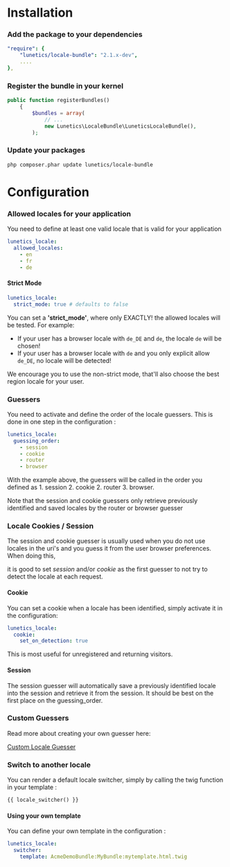 # Installation

### Add the package to your dependencies

``` yaml
"require": {
    "lunetics/locale-bundle": "2.1.x-dev",
    ....
},
```

### Register the bundle in your kernel

``` php
public function registerBundles()
    {
        $bundles = array(
            // ...
            new Lunetics\LocaleBundle\LuneticsLocaleBundle(),
        );
```

### Update your packages

```
php composer.phar update lunetics/locale-bundle
```

# Configuration

### Allowed locales for your application

You need to define at least one valid locale that is valid for your application

``` yaml
lunetics_locale:
  allowed_locales:
    - en
    - fr
    - de
```

#### Strict Mode

``` yaml
lunetics_locale:
  strict_mode: true # defaults to false
```
You can set a **'strict_mode'**, where only EXACTLY! the allowed locales will be tested. For example:
* If your user has a browser locale with `de_DE` and `de`, the locale `de` will be chosen!
* If your user has a browser locale with `de` and you only explicit allow `de_DE`, no locale will be detected!

We encourage you to use the non-strict mode, that'll also choose the best region locale for your user.

### Guessers

You need to activate and define the order of the locale guessers. This is done in one step in the configuration :

``` yaml
lunetics_locale:
  guessing_order:
    - session
    - cookie
    - router
    - browser
```
With the example above, the guessers will be called in the order you defined as 1. session 2. cookie 2. router 3. browser.

Note that the session and cookie guessers only retrieve previously identified and saved locales by the router or browser guesser

### Locale Cookies / Session 

The session and cookie guesser is usually used when you do not use locales in the uri's and you guess it from the user browser preferences. When doing this,

 it is good to set *session* and/or *cookie* as the first guesser to not try to detect the locale at each request.

#### Cookie
You can set a cookie when a locale has been identified, simply activate it in the configuration:

``` yaml
lunetics_locale:
  cookie:
    set_on_detection: true
```
This is most useful for unregistered and returning visitors.

#### Session

The session guesser will automatically save a previously identified locale into the session and retrieve it from the session. It should be best on the first place on the guessing_order.

### Custom Guessers

Read more about creating your own guesser here:

[Custom Locale Guesser](guesser.md)

### Switch to another locale

You can render a default locale switcher, simply by calling the twig function in your template :

``` html
{{ locale_switcher() }}
```

#### Using your own template

You can define your own template in the configuration :

``` yaml
lunetics_locale:
  switcher:
    template: AcmeDemoBundle:MyBundle:mytemplate.html.twig
```